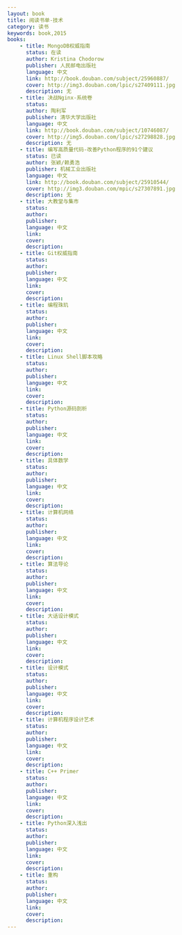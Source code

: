 ```yaml
---
layout: book
title: 阅读书单-技术
category: 读书
keywords: book,2015
books:
    - title: MongoDB权威指南
      status: 在读
      author: Kristina Chodorow
      publisher: 人民邮电出版社
      language: 中文
      link: http://book.douban.com/subject/25960887/
      cover: http://img3.douban.com/lpic/s27409111.jpg
      description: 无
    - title: 决战Nginx-系统卷
      status:
      author: 陶利军 
      publisher: 清华大学出版社
      language: 中文
      link: http://book.douban.com/subject/10746087/
      cover: http://img5.douban.com/lpic/s27298828.jpg
      description: 无
    - title: 编写高质量代码-改善Python程序的91个建议
      status: 已读
      author: 张颖/赖勇浩 
      publisher: 机械工业出版社
      language: 中文
      link: http://book.douban.com/subject/25910544/
      cover: http://img3.douban.com/mpic/s27307891.jpg
      description: 无
    - title: 大教堂与集市
      status:
      author:
      publisher:
      language: 中文
      link:
      cover:
      description:
    - title: Git权威指南
      status:
      author:
      publisher:
      language: 中文
      link:
      cover:
      description:
    - title: 编程珠玑
      status:
      author:
      publisher:
      language: 中文
      link:
      cover:
      description:
    - title: Linux Shell脚本攻略
      status:
      author:
      publisher:
      language: 中文
      link:
      cover:
      description:
    - title: Python源码剖析
      status:
      author:
      publisher:
      language: 中文
      link:
      cover:
      description:
    - title: 具体数学
      status:
      author:
      publisher:
      language: 中文
      link:
      cover:
      description:
    - title: 计算机网络
      status:
      author:
      publisher:
      language: 中文
      link:
      cover:
      description:
    - title: 算法导论
      status:
      author:
      publisher:
      language: 中文
      link:
      cover:
      description:
    - title: 大话设计模式
      status:
      author:
      publisher:
      language: 中文
      link:
      cover:
      description:
    - title: 设计模式
      status:
      author:
      publisher:
      language: 中文
      link:
      cover:
      description:
    - title: 计算机程序设计艺术
      status:
      author:
      publisher:
      language: 中文
      link:
      cover:
      description:
    - title: C++ Primer
      status:
      author:
      publisher:
      language: 中文
      link:
      cover:
      description:
    - title: Python深入浅出
      status:
      author:
      publisher:
      language: 中文
      link:
      cover:
      description:
    - title: 重构
      status:
      author:
      publisher:
      language: 中文
      link:
      cover:
      description:
---
```

